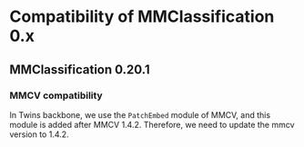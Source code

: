 # Compatibility of MMClassification 0.x

## MMClassification 0.20.1

### MMCV compatibility

In Twins backbone, we use the `PatchEmbed` module of MMCV, and this module is added after MMCV 1.4.2.
Therefore, we need to update the mmcv version to 1.4.2.
